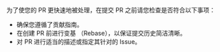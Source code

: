 为了使您的 PR 更快速地被处理，在提交 PR 之前请您检查是否符合以下事项：

* 确保您遵循了贡献指南。
* 在创建 PR 前进行变基 （Rebase），以保证提交历史简洁清晰。
* 对 PR 进行适当的描述或指定其针对的 Issue。
